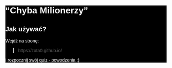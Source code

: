 <div style="font-family:'Arial';background:black;color:white;">
    <h1> <q>Chyba Milionerzy</q> </h1>
    <h2> Jak używać? </h2>
    <div>
        <p>Wejdź na stronę: <blockquote>https://zota0.github.io/</blockquote></p>
        i rozpocznij swój quiz - powodzenia :)
    </div>
</div>